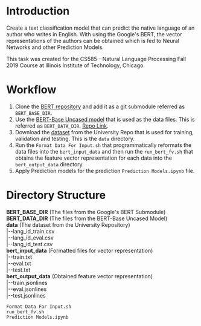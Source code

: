 # Introduction
Create a text classification model that can predict the native language of an author who writes in English. With using the Google's BERT, the vector representations of the authors can be obtained which is fed to Neural Networks and other Prediction Models.   
  
This task was created for the CS585 - Natural Language Processing Fall 2019 Course at Illinois Institute of Technology, Chicago.
  
# Workflow
1. Clone the [BERT repository](https://github.com/google-research/bert) and add it as a git submodule referred as `BERT_BASE_DIR`.  
2. Use the [BERT-Base Uncased model](https://storage.googleapis.com/bert_models/2018_10_18/uncased_L-12_H-768_A-12.zip) that is used as the data files. This is referred as `BERT_DATA_DIR`. [Repo Link](https://github.com/google-research/bert/blob/master/README.md).  
3. Download the [dataset](http://www.cs.iit.edu/~cs585/hw4/hw4-handout.tgz) from the University Repo that is used for training, validation and testing. This is the `data` directory.  
4. Run the `Format Data For Input.sh` that programmatically reformats the data files into the `bert_input_data` and then run the `run_bert_fv.sh` that obtains the feature vector representation for each data into the `bert_output_data` directory.  
5. Apply Prediction models for the prediction `Prediction Models.ipynb` file.  

# Directory Structure
**BERT_BASE_DIR** (The files from the Google's BERT Submodule)  
**BERT_DATA_DIR** (The files from the BERT-Base Uncased Model)  
**data** (The dataset from the University Repository)  
|--lang_id_train.csv  
|--lang_id_eval.csv  
|--lang_id_test.csv  
**bert_input_data** (Formatted files for vector representation)  
|--train.txt  
|--eval.txt  
|--test.txt  
**bert_output_data** (Obtained feature vector representation)  
|--train.jsonlines  
|--eval.jsonlines  
|--test.jsonlines  
```
Format Data For Input.sh  
run_bert_fv.sh  
Prediction Models.ipynb  
```
